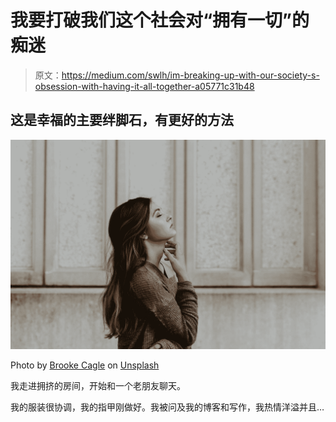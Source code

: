 # 我要打破我们这个社会对“拥有一切”的痴迷

> 原文：<https://medium.com/swlh/im-breaking-up-with-our-society-s-obsession-with-having-it-all-together-a05771c31b48>

## 这是幸福的主要绊脚石，有更好的方法

![](img/39886df9f2dab950f38e4d77cca2b6eb.png)

Photo by [Brooke Cagle](https://unsplash.com/@brookecagle?utm_source=medium&utm_medium=referral) on [Unsplash](https://unsplash.com?utm_source=medium&utm_medium=referral)

我走进拥挤的房间，开始和一个老朋友聊天。

我的服装很协调，我的指甲刚做好。我被问及我的博客和写作，我热情洋溢并且…